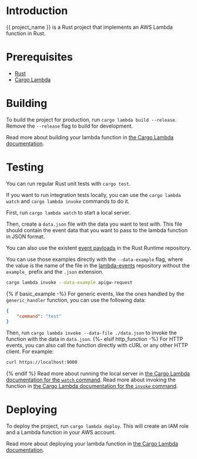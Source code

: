 # Introduction

{{ project_name }} is a Rust project that implements an AWS Lambda function in Rust.

# Prerequisites

- [Rust](https://www.rust-lang.org/tools/install)
- [Cargo Lambda](https://www.cargo-lambda.info/guide/installation.html)

# Building

To build the project for production, run `cargo lambda build --release`. Remove the `--release` flag to build for development.

Read more about building your lambda function in [the Cargo Lambda documentation](https://www.cargo-lambda.info/commands/build.html).

# Testing

You can run regular Rust unit tests with `cargo test`.

If you want to run integration tests locally, you can use the `cargo lambda watch` and `cargo lambda invoke` commands to do it.

First, run `cargo lambda watch` to start a local server.

Then, create a `data.json` file with the data you want to test with. This file should contain the event data that you want to pass to the lambda function in JSON format.

You can also use the existent [event payloads](https://github.com/awslabs/aws-lambda-rust-runtime/tree/main/lambda-events/src/fixtures) in the Rust Runtime repository.

You can use those examples directly with the `--data-example` flag, where the value is the name of the file in the [lambda-events](https://github.com/awslabs/aws-lambda-rust-runtime/tree/main/lambda-events/src/fixtures) repository without the `example_` prefix and the `.json` extension.

```bash
cargo lambda invoke --data-example apigw-request
```

{% if basic_example -%}
For generic events, like the ones handled by the `generic_handler` function, you can use the following data:

```json
{
    "command": "test"
}
```

Then, run `cargo lambda invoke --data-file ./data.json` to invoke the function with the data in `data.json`.
{%- elsif http_function -%}
For HTTP events, you can also call the function directly with cURL or any other HTTP client. For example:

```bash
curl https://localhost:9000
```
{% endif %}
Read more about running the local server in [the Cargo Lambda documentation for the `watch` command](https://www.cargo-lambda.info/commands/watch.html).
Read more about invoking the function in [the Cargo Lambda documentation for the `invoke` command](https://www.cargo-lambda.info/commands/invoke.html).

# Deploying

To deploy the project, run `cargo lambda deploy`. This will create an IAM role and a Lambda function in your AWS account.

Read more about deploying your lambda function in [the Cargo Lambda documentation](https://www.cargo-lambda.info/commands/deploy.html).
